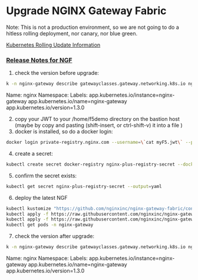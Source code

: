 # Upgrade NGINX Gateway Fabric

Note: This is not a production environment, so we are not going to do a hitless rolling deployment, nor canary, nor blue green.

[Kubernetes Rolling Update Information](https://kubernetes.io/docs/concepts/workloads/controllers/deployment/#rolling-update-deployment)



### [Release Notes for NGF](https://github.com/nginxinc/nginx-gateway-fabric/blob/main/CHANGELOG.md)


1. check the version before upgrade:
```bash
k -n nginx-gateway describe gatewayclasses.gateway.networking.k8s.io nginx 
```
Name:         nginx
Namespace:
Labels:       app.kubernetes.io/instance=nginx-gateway
              app.kubernetes.io/name=nginx-gateway
              app.kubernetes.io/version=1.3.0
              
2. copy your JWT to your /home/f5demo directory on the bastion host (maybe by copy and pasting (shift-insert, or ctrl-shift-v) it into a file )
3. docker is installed, so do a docker login: 

```bash
docker login private-registry.nginx.com --username=\`cat myF5.jwt\` --password=none
```

4. create a secret:
```bash
kubectl create secret docker-registry nginx-plus-registry-secret --docker-server=private-registry.nginx.com --docker-username=\`cat myF5.jwt\` --docker-password=none -n nginx-gateway
```
5. confirm the secret exists:
   
```bash
kubectl get secret nginx-plus-registry-secret --output=yaml
```
6. deploy the latest NGF
```bash
kubectl kustomize "https://github.com/nginxinc/nginx-gateway-fabric/config/crd/gateway-api/standard?ref=v1.4.0" | kubectl apply -f -
kubectl apply -f https://raw.githubusercontent.com/nginxinc/nginx-gateway-fabric/v1.4.0/deploy/crds.yaml
kubectl apply -f https://raw.githubusercontent.com/nginxinc/nginx-gateway-fabric/v1.4.0/deploy/nginx-plus/deploy.yaml
kubectl get pods -n nginx-gateway
```

7. check the version after upgrade:
```bash
k -n nginx-gateway describe gatewayclasses.gateway.networking.k8s.io nginx
```
Name:         nginx
Namespace:
Labels:       app.kubernetes.io/instance=nginx-gateway
              app.kubernetes.io/name=nginx-gateway
              app.kubernetes.io/version=1.3.0



